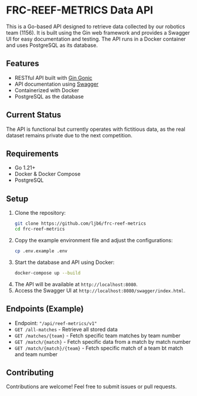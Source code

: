 # FRC-REEF-METRICS Data API

This is a Go-based API designed to retrieve data collected by our robotics team (1156). It is built using the Gin web framework and provides a Swagger UI for easy documentation and testing. The API runs in a Docker container and uses PostgreSQL as its database.

## Features
- RESTful API built with [Gin Gonic](https://github.com/gin-gonic/gin)
- API documentation using [Swagger](https://swagger.io/)
- Containerized with Docker
- PostgreSQL as the database

## Current Status
The API is functional but currently operates with fictitious data, as the real dataset remains private due to the next competition.

## Requirements
- Go 1.21+
- Docker & Docker Compose
- PostgreSQL

## Setup

1. Clone the repository:
   ```sh
   git clone https://github.com/ljb6/frc-reef-metrics
   cd frc-reef-metrics
   ```
2. Copy the example environment file and adjust the configurations:
   ```sh
   cp .env.example .env
   ```
3. Start the database and API using Docker:
   ```sh
   docker-compose up --build
   ```
4. The API will be available at `http://localhost:8080`.
5. Access the Swagger UI at `http://localhost:8080/swagger/index.html`.

## Endpoints (Example)
- Endpoint: `"/api/reef-metrics/v1"`
- `GET /all-matches` - Retrieve all stored data
- `GET /matches/{team}` - Fetch specific team matches by team number
- `GET /match/{match}` - Fetch specific data from a match by match number
- `GET /match/{match}/{team}` - Fetch specific match of a team bt match and team number

## Contributing
Contributions are welcome! Feel free to submit issues or pull requests.

